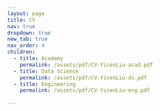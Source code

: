 ```yaml
---
layout: page
title: CV
nav: true
dropdown: true
new_tab: true
nav_order: 4
children:
  - title: Academy
    permalink: /assets/pdf/CV-YicenLiu-acad.pdf
  - title: Data Science
    permalink: /assets/pdf/CV-YicenLiu-ds.pdf
  - title: Engineering
    permalink: /assets/pdf/CV-YicenLiu-eng.pdf
    
---
```

